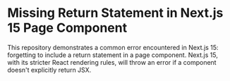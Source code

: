 # Missing Return Statement in Next.js 15 Page Component

This repository demonstrates a common error encountered in Next.js 15: forgetting to include a return statement in a page component.  Next.js 15, with its stricter React rendering rules, will throw an error if a component doesn't explicitly return JSX.